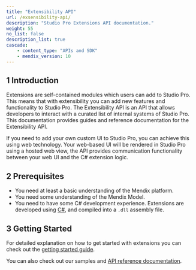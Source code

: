 ```yaml
---
title: "Extensibility API"
url: /exsensibility-api/
description: "Studio Pro Extensions API documentation."
weight: 55
no_list: false
description_list: true
cascade:
    - content_type: "APIs and SDK"
    - mendix_version: 10
---
```


## 1 Introduction

Extensions are self-contained modules which users can add to Studio Pro. This means that with extensibility you can add new features and functionality to Studio Pro. The Extensibility API is an API that allows developers to interact with a curated list of internal systems of Studio Pro. This documentation provides guides and reference documentation for the Extensibility API.

If you need to add your own custom UI to Studio Pro, you can achieve this using web technology. Your web-based UI will be rendered in Studio Pro using a hosted web view, the API provides communication functionality between your web UI and the C# extension logic.

## 2 Prerequisites

* You need at least a basic understanding of the Mendix platform.
* You need some understanding of the Mendix Model.
* You need to have some C# development experience. Extensions are developed using [C#](https://docs.microsoft.com/en-us/dotnet/), and compiled into a `.dll` assembly file.

## 3 Getting Started

For detailed explanation on how to get started with extensions you can check out the [getting started guide](getting_started/).

You can also check out our samples and [API reference documentation](https://github.com/mendix/ExtensionAPI-Samples).
